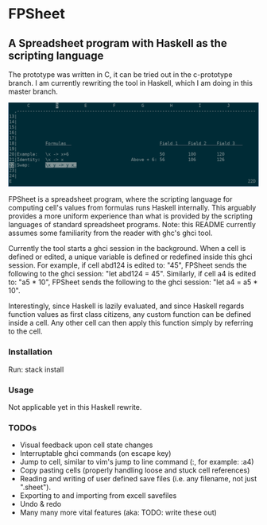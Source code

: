 # FPSheet
## A Spreadsheet program with Haskell as the scripting language

The prototype was written in C, it can be tried out in the c-prototype branch.
I am currently rewriting the tool in Haskell, which I am doing in this master branch.

![Alt text](imgs/example.png?raw=true "Example")

FPSheet is a spreadsheet program, where the scripting language for computing cell's values from formulas runs Haskell internally.
This arguably provides a more uniform experience than what is provided by the scripting languages of standard spreadsheet programs. Note: this README currently assumes some familiarity from the reader with ghc's ghci tool.

Currently the tool starts a ghci session in the background. When a cell is defined or edited, a unique variable is defined or redefined inside this ghci session. For example, if cell abd124 is edited to: "45", FPSheet sends the following to the ghci session: "let abd124 = 45". Similarly, if cell a4 is edited to: "a5 * 10", FPSheet sends the following to the ghci session: "let a4 = a5 * 10".

Interestingly, since Haskell is lazily evaluated, and since Haskell regards function values as first class citizens, any custom function can be defined inside a cell. Any other cell can then apply this function simply by referring to the cell.

### Installation

Run: stack install

### Usage

Not applicable yet in this Haskell rewrite.

### TODOs

- Visual feedback upon cell state changes
- Interruptable ghci commands (on escape key)
- Jump to cell, similar to vim's jump to line command (:<column><row>,   for example: :a4)
- Copy pasting cells (properly handling loose and stuck cell references)
- Reading and writing of user defined save files (i.e. any filename, not just ".sheet").
- Exporting to and importing from excell savefiles
- Undo & redo
- Many many more vital features (aka: TODO: write these out)
